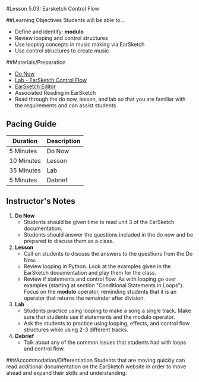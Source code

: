 #Lesson 5.03: Earsketch Control Flow

##Learning Objectives
Students will be able to...

* Define and identify: **modulo**
* Review looping and control structures
* Use looping concepts in music making via EarSketch
* Use control structures to create music


##Materials/Preparation
* [Do Now]
* [Lab - EarSketch Control Flow]
* [EarSketch Editor]
* Associated Reading in EarSketch
* Read through the do now, lesson, and lab so that you are familiar with the requirements and can assist students

## Pacing Guide
| **Duration**   | **Description** |
| ---------- | ----------- |
| 5 Minutes  | Do Now      |
| 10 Minutes | Lesson      |
| 35 Minutes | Lab         |
| 5 Minutes | Debrief     |

## Instructor's Notes

1. **Do Now**
    * Students should be given time to read unit 3 of the EarSketch documentation.
    * Students should answer the questions included in the do now and be prepared to discuss them as a class.
2. **Lesson**
	* Call on students to discuss the answers to the questions from the Do Now.
	* Review looping in Python. Look at the examples given in the EarSketch documentation and play them for the class.  
	* Review if statements and control flow. As with looping go over examples (starting at section "Conditional Statements in Loops"). Focus on the **modulo** operator, reminding students that it is an operator that returns the remainder after division.
3. **Lab**
	* Students practice using looping to make a song a single track. Make sure that students use if statements and the modulo operator.
	* Ask the students to practice using looping, effects, and control flow structures while using 2-3 different tracks.
4. **Debrief**
	* Talk about any of the common issues that students had with loops and control flow. 

###Accommodation/Differentiation
Students that are moving quickly can read additional documentation on the EarSketch website in order to move ahead and expand their skills and understanding.

[Do Now]: do_now.md
[Lab - EarSketch Control Flow]: lab.md
[EarSketch Editor]: http://earsketch.gatech.edu/earsketch2/